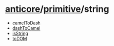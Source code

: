 # [anticore](../../../../#reference)/[primitive](../#reference)/<a name="reference">string</a>

* [camelToDash](./camelToDash/#reference)
* [dashToCamel](./dashToCamel/#reference)
* [isString](./isString/#reference)
* [toDOM](./toDOM/#reference)
